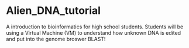# Alien_DNA_tutorial
A introduction to bioinformatics for high school students. Students will be using a Virtual Machine (VM) to understand how unknown DNA is edited and put into the genome broswer BLAST! 
